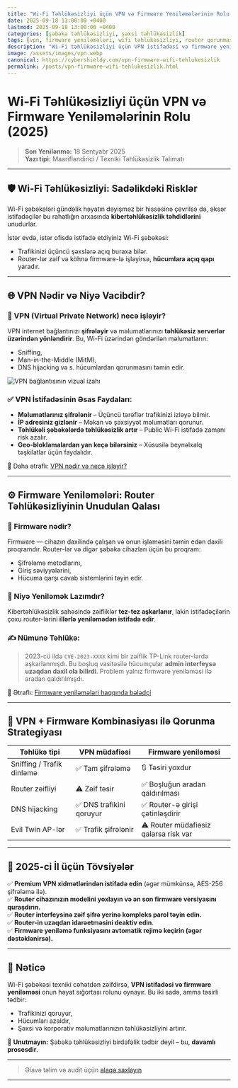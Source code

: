 ```yaml
---
title: "Wi-Fi Təhlükəsizliyi üçün VPN və Firmware Yeniləmələrinin Rolu (2025)"
date: 2025-09-18 13:00:00 +0400
lastmod: 2025-09-18 13:00:00 +0400
categories: [şəbəkə təhlükəsizliyi, şəxsi təhlükəsizlik]
tags: [vpn, firmware yeniləmələri, wifi təhlükəsizliyi, router qorunması, şifrləmə, kibertəhlükəsizlik]
description: "Wi-Fi təhlükəsizliyi üçün VPN istifadəsi və firmware yeniləmələrinin vacibliyini kəşf edin. 2025-ci ilin yenilənmiş tövsiyələri ilə şəxsi və korporativ şəbəkənizi qorumağın effektiv yolları."
image: /assets/images/vpn.webp
canonical: https://cybershieldy.com/vpn-firmware-wifi-tehlukesizlik
permalink: /posts/vpn-firmware-wifi-tehlukesizlik.html
---
```


# Wi-Fi Təhlükəsizliyi üçün VPN və Firmware Yeniləmələrinin Rolu (2025)

> **Son Yenilənmə:** 18 Sentyabr 2025  
> **Yazı tipi:** Maarifləndirici / Texniki Təhlükəsizlik Təlimatı

---

## 🛡️ Wi-Fi Təhlükəsizliyi: Sadəlikdəki Risklər

Wi-Fi şəbəkələri gündəlik həyatın dəyişməz bir hissəsinə çevrilsə də, əksər istifadəçilər bu rahatlığın arxasında **kibertəhlükəsizlik təhdidlərini** unudurlar.

İstər evdə, istər ofisdə istifadə etdiyiniz Wi-Fi şəbəkəsi:
- Trafikinizi üçüncü şəxslərə açıq buraxa bilər.
- Router-lər zəif və köhnə firmware-lə işləyirsə, **hücumlara açıq qapı** yaradır.

---

## 🌐 VPN Nədir və Niyə Vacibdir?

### 🔐 VPN (Virtual Private Network) necə işləyir?

VPN internet bağlantınızı **şifrələyir** və məlumatlarınızı **təhlükəsiz serverlər üzərindən yönləndirir**. Bu, Wi-Fi üzərindən göndərilən məlumatların:
- Sniffing,
- Man-in-the-Middle (MitM),
- DNS hijacking və s. hücumlardan qorunmasını təmin edir.

![VPN bağlantısının vizual izahı](/assets/images/vpn-illustration.webp "VPN necə işləyir")

### ✅ VPN İstifadəsinin Əsas Faydaları:

- **Məlumatlarınız şifrələnir** – Üçüncü tərəflər trafikinizi izləyə bilmir.  
- **İP adresiniz gizlənir** – Məkan və şəxsiyyət məlumatları qorunur.  
- **Təhlükəli şəbəkələrdə təhlükəsizlik artır** – Public Wi-Fi istifadə zamanı risk azalır.  
- **Geo-bloklamalardan yan keçə bilərsiniz** – Xüsusilə beynəlxalq təşkilatlar üçün faydalıdır.

📎 Daha ətraflı: [VPN nədir və necə işləyir?](https://cybershieldy.com/vpn-nedir)

---

## ⚙️ Firmware Yeniləmələri: Router Təhlükəsizliyinin Unudulan Qalası

### 🧠 Firmware nədir?

Firmware — cihazın daxilində çalışan və onun işləməsini təmin edən daxili proqramdır. Router-lər və digər şəbəkə cihazları üçün bu proqram:
- Şifrələmə metodlarını,
- Giriş səviyyələrini,
- Hücuma qarşı cavab sistemlərini təyin edir.

### 🚨 Niyə Yeniləmək Lazımdır?

Kibertəhlükəsizlik sahəsində zəifliklər **tez-tez aşkarlanır**, lakin istifadəçilərin çoxu router-lərini **illərlə yeniləmədən istifadə edir**.

### ✍️ Nümunə Təhlükə:

> 2023-cü ildə `CVE-2023-XXXX` kimi bir zəiflik TP-Link router-lərdə aşkarlanmışdı. Bu boşluq vasitəsilə hücumçular **admin interfeysə uzaqdan daxil ola bilirdi**. Problem yalnız firmware yeniləməsi ilə aradan qaldırılmışdı.

📎 Ətraflı: [Firmware yeniləmələri haqqında bələdçi](https://cybershieldy.com/firmware-yenileme)

---

## 🎯 VPN + Firmware Kombinasiyası ilə Qorunma Strategiyası

| Təhlükə tipi | VPN müdafiəsi | Firmware yeniləməsi |
|--------------|----------------|----------------------|
| Sniffing / Trafik dinləmə | ✅ Tam şifrələmə | 🔃 Təsiri yoxdur |
| Router zəifliyi | ⚠️ Zəif təsir | ✅ Boşluğun aradan qaldırılması |
| DNS hijacking | ✅ DNS trafikini qoruyur | ✅ Router-ə girişi çətinləşdirir |
| Evil Twin AP-lər | ✅ Trafik şifrələnir | ⚠️ Router müdafiəsiz qalarsa risk var |

---

## 📌 2025-ci İl üçün Tövsiyələr

✅ **Premium VPN xidmətlərindən istifadə edin** (əgər mümkünsə, AES-256 şifrələmə ilə).  
✅ **Router cihazınızın modelini yoxlayın və ən son firmware versiyasını quraşdırın.**  
✅ **Router interfeysinə zəif şifrə yerinə kompleks parol təyin edin.**  
✅ **Router-in uzaqdan idarəetməsini deaktiv edin**.  
✅ **Firmware yeniləmə funksiyasını avtomatik rejimə keçirin (əgər dəstəklənirsə).**

---

## 📎 Nəticə

Wi-Fi şəbəkəsi texniki cəhətdən zəifdirsə, **VPN istifadəsi və firmware yeniləməsi** onun həyat sığortası rolunu oynayır. Bu iki sadə, amma təsirli tədbir:
- Trafikinizi qoruyur,
- Hücumları azaldır,
- Şəxsi və korporativ məlumatlarınızın təhlükəsizliyini artırır.

🚀 **Unutmayın:** Şəbəkə təhlükəsizliyi birdəfəlik tədbir deyil – bu, **davamlı prosesdir**.

---

> Əlavə təlim və audit üçün [əlaqə saxlayın](mailto:cyberdersler@gmail.com)

---

<!-- Strukturlaşdırılmış məlumat (JSON-LD) -->

<script type="application/ld+json">
{
  "@context": "https://schema.org",
  "@type": "Article",
  "headline": "Wi-Fi Təhlükəsizliyi üçün VPN və Firmware Yeniləmələrinin Rolu (2025)",
  "description": "Wi-Fi təhlükəsizliyi üçün VPN istifadəsi və firmware yeniləmələrinin vacibliyini kəşf edin. 2025-ci ilin yenilənmiş tövsiyələri ilə şəxsi və korporativ şəbəkənizi qorumağın effektiv yolları.",
  "image": "https://cybershieldy.com/assets/images/vpn-firmware.webp",
  "author": {
    "@type": "Person",
    "name": "CyberShieldy"
  },
  "publisher": {
    "@type": "Organization",
    "name": "CyberShieldy",
    "logo": {
      "@type": "ImageObject",
      "url": "https://cybershieldy.com/assets/images/logo.png"
    }
  },
  "datePublished": "2025-09-18T16:00:00+04:00",
  "dateModified": "2025-09-18T16:00:00+04:00",
  "mainEntityOfPage": {
    "@type": "WebPage",
    "@id": "https://cybershieldy.com/vpn-firmware-wifi-tehlukesizlik"
  }
}
</script>
